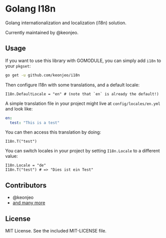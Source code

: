 # Golang I18n

Golang internationalization and localization (i18n) solution.

Currently maintained by @keonjeo.

## Usage

If you want to use this library with GOMODULE, you can simply add `i18n` to your `pkgset`:

```bash
go get -u github.com/keonjeo/i18n
```

Then configure I18n with some translations, and a default locale:

```Golang
I18n.DefaultLocale = "en" # (note that `en` is already the default!)
```

A simple translation file in your project might live at `config/locales/en.yml` and look like:

```yml
en:
  test: "This is a test"
```

You can then access this translation by doing:

```golang
I18n.T("test")
```

You can switch locales in your project by setting `I18n.Locale` to a different value:

```Golang
I18n.Locale = "de"
I18n.T("test") # => "Dies ist ein Test"
```

## Contributors

* @keonjeo
* [and many more](https://github.com/keonjeo/i18n/graphs/contributors)

## License

MIT License. See the included MIT-LICENSE file.
